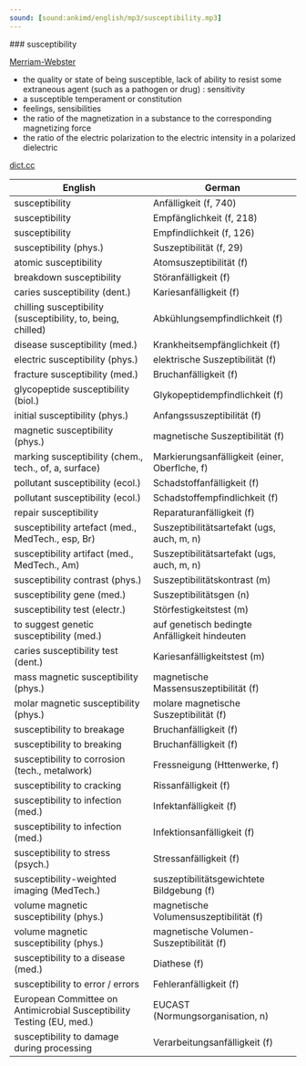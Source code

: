 ```yaml
---
sound: [sound:ankimd/english/mp3/susceptibility.mp3]
---
```


\### susceptibility

[Merriam-Webster](https://www.merriam-webster.com/dictionary/susceptibility)

- the quality or state of being susceptible, lack of ability to resist some extraneous agent (such as a pathogen or drug) : sensitivity
- a susceptible temperament or constitution
- feelings, sensibilities
- the ratio of the magnetization in a substance to the corresponding magnetizing force
- the ratio of the electric polarization to the electric intensity in a polarized dielectric

[dict.cc](https://www.dict.cc/susceptibility)

| English        | German       |
| -------------- | ------------ |
| susceptibility | Anfälligkeit (f, 740) |
| susceptibility | Empfänglichkeit (f, 218) |
| susceptibility | Empfindlichkeit (f, 126) |
| susceptibility (phys.) | Suszeptibilität (f, 29) |
| atomic susceptibility | Atomsuszeptibilität (f) |
| breakdown susceptibility | Störanfälligkeit (f) |
| caries susceptibility (dent.) | Kariesanfälligkeit (f) |
| chilling susceptibility (susceptibility, to, being, chilled) | Abkühlungsempfindlichkeit (f) |
| disease susceptibility (med.) | Krankheitsempfänglichkeit (f) |
| electric susceptibility (phys.) | elektrische Suszeptibilität (f) |
| fracture susceptibility (med.) | Bruchanfälligkeit (f) |
| glycopeptide susceptibility (biol.) | Glykopeptidempfindlichkeit (f) |
| initial susceptibility (phys.) | Anfangssuszeptibilität (f) |
| magnetic susceptibility (phys.) | magnetische Suszeptibilität (f) |
| marking susceptibility (chem., tech., of, a, surface) | Markierungsanfälligkeit (einer, Oberflche, f) |
| pollutant susceptibility (ecol.) | Schadstoffanfälligkeit (f) |
| pollutant susceptibility (ecol.) | Schadstoffempfindlichkeit (f) |
| repair susceptibility | Reparaturanfälligkeit (f) |
| susceptibility artefact (med., MedTech., esp, Br) | Suszeptibilitätsartefakt (ugs, auch, m, n) |
| susceptibility artifact (med., MedTech., Am) | Suszeptibilitätsartefakt (ugs, auch, m, n) |
| susceptibility contrast (phys.) | Suszeptibilitätskontrast (m) |
| susceptibility gene (med.) | Suszeptibilitätsgen (n) |
| susceptibility test (electr.) | Störfestigkeitstest (m) |
| to suggest genetic susceptibility (med.) | auf genetisch bedingte Anfälligkeit hindeuten |
| caries susceptibility test (dent.) | Kariesanfälligkeitstest (m) |
| mass magnetic susceptibility (phys.) | magnetische Massensuszeptibilität (f) |
| molar magnetic susceptibility (phys.) | molare magnetische Suszeptibilität (f) |
| susceptibility to breakage | Bruchanfälligkeit (f) |
| susceptibility to breaking | Bruchanfälligkeit (f) |
| susceptibility to corrosion (tech., metalwork) | Fressneigung (Httenwerke, f) |
| susceptibility to cracking | Rissanfälligkeit (f) |
| susceptibility to infection (med.) | Infektanfälligkeit (f) |
| susceptibility to infection (med.) | Infektionsanfälligkeit (f) |
| susceptibility to stress (psych.) | Stressanfälligkeit (f) |
| susceptibility-weighted imaging <SWI> (MedTech.) | suszeptibilitätsgewichtete Bildgebung <SWI> (f) |
| volume magnetic susceptibility (phys.) | magnetische Volumensuszeptibilität (f) |
| volume magnetic susceptibility (phys.) | magnetische Volumen-Suszeptibilität (f) |
| susceptibility to a disease (med.) | Diathese (f) |
| susceptibility to error / errors | Fehleranfälligkeit (f) |
| European Committee on Antimicrobial Susceptibility Testing <EUCAST> (EU, med.) | EUCAST (Normungsorganisation, n) |
| susceptibility to damage during processing | Verarbeitungsanfälligkeit (f) |
